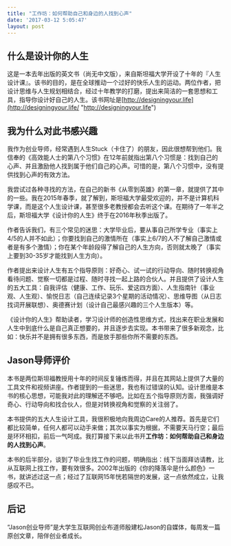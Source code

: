 ```yaml
---
title: "工作坊：如何帮助自己和身边的人找到心声"
date: '2017-03-12 5:05:47'
layout: post
---
```

## 什么是设计你的人生  

这是一本去年出版的英文书（尚无中文版），来自斯坦福大学开设了十年的『人生设计课』。该书的目的，是在全球推动一个过好的快乐人生的运动。两位作者，把设计思维与人生规划相结合，经过十年教学的打磨，提出来简洁的一套思想和工具，指导你设计好自己的人生。该书网址是[http://designingyour.life](http://designingyour.life/ "http://designingyour.life")  

## 我为什么对此书感兴趣  

我作为创业导师，经常遇到人生Stuck（卡住了）的朋友，因此很想帮到他们。我信奉的《高效能人士的第八个习惯》在12年前就指出第八个习惯是：找到自己的心声、并且激励他人找到属于他们自己的心声。可惜的是，第八个习惯中，没有提供找到心声的有效方法。  

我尝试过各种寻找的方法，在自己的新书《从零到英雄》的第一章，就提供了其中的一些。我在2015年春季，就了解到，斯坦福大学最受欢迎的，并不是计算机科学课，而是这个人生设计课，甚至很多老教授都会去听这个课。在期待了一年半之后，斯坦福大学《设计你的人生》终于在2016年秋季出版了。  

作者告诉我们，有三个常见的迷思：大学毕业后，要从事自己所学专业（事实上4/5的人并不如此）；你要找到自己的激情所在（事实上6/7的人不了解自己激情或者是有多个激情）；你在某个年龄段得了解自己的人生方向，否则就太晚了（事实上要到30-35岁才能找到人生方向）。  

作者提出来设计人生有五个指导原则：好奇心、试一试的行动导向、随时转换视角看待问题、觉察一切都是过程、随时寻找一起上路的合伙人。并且提供了设计人生的五大工具：自我评估（健康、工作、玩乐、爱这四方面）、人生指南针（事业观、人生观）、愉悦日志（自己连续记录3个星期的活动情况）、思维导图（从日志找词开展联想）、奥德赛计划（设计自己最感兴趣的三个人生版本）等。  

《设计你的人生》帮助读者，学习设计师的创造性思维方式，找出来在职业发展和人生中到底什么是自己真正想要的，并且逐步去实现。本书带来了很多新观念，比如：快乐并不是拥有很多东西，而是放手那些你所不需要的东西。  

## Jason导师评价  

本书是两位斯坦福教授用十年的时间反复锤炼而得，并且在其网站上提供了大量的工具文件和视频讲座。作者提到的一些迷思，我也有过错误的认知。设计思维是本书的核心思想，可能我对此的理解还不够吧。比如在五个指导原则方面，我强调好奇心、行动导向和找合伙人，但是对转换视角和觉察的关注弱了。  

本书提供的五大人生设计工具，我很积极地向我周边Care的人推荐。首先是它们都比较简单，任何人都可以动手来做；其次以事实为根据，不需要天马行空；最后是环环相扣，前后一气呵成。我打算接下来以此书开**工作坊：如何帮助自己和身边的人找到心声**。  

本书的后半部分，谈到了毕业生找工作的问题，明确指出：线下当面拜访请教，比从互联网上找工作，要有效很多。2002年出版的《你的降落伞是什么颜色》一书，就讲述过这一点；经过了互联网15年恍若隔世的发展，这一点依然成立，让我感叹不已。  

## 后记  

“Jason创业导师”是大学生互联网创业布道师殷建松Jason的自媒体，每周发一篇原创文章，陪伴创业者成长。  
